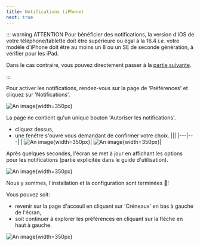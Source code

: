 ```yaml
---
title: Notifications (iPhone)
next: true
---
```


::: warning ATTENTION
  Pour bénéficier des notifications, la version d'iOS de votre téléphone/tablette doit être supérieure ou égal à la 16.4 *i.e.* votre modèle d'iPhone doit être au moins un 8 ou un SE de seconde génération, à vérifier pour les iPad.

  Dans le cas contraire, vous pouvez directement passer à la [partie suivante](/install/iphone/end).


:::

Pour activer les notifications, rendez-vous sur la page de 'Préférences' et 
cliquez sur 'Notifications'.

![An image](/install/iphone/go_to_notifications.png){width=350px}

La page ne contient qu'un unique bouton 'Autoriser les notifications'.
- cliquez dessus,
- une fenêtre s'ouvre vous demandant de confirmer votre choix.
  |||
  |---|---|
  | ![An image](/install/iphone/notifications_t0.png){width=350px}| ![An image](/install/iphone/notifications_popup.png){width=350px}|

Après quelques secondes, l'écran se met à jour en affichant les options pour les notifications (partie explicitée dans le guide d'utilisation).

![An image](/install/iphone/notifications_ok.png){width=350px}


Nous y sommes, l'installation et la configuration sont terminées :champagne:!


Vous pouvez soit:
- revenir sur la page d'acceuil en cliquant sur 'Créneaux' en bas à gauche de l'écran,
- soit continuer à explorer les préférences en cliquant sur la flèche en haut à gauche.

![An image](/install/iphone/notifications_exit.png){width=350px}